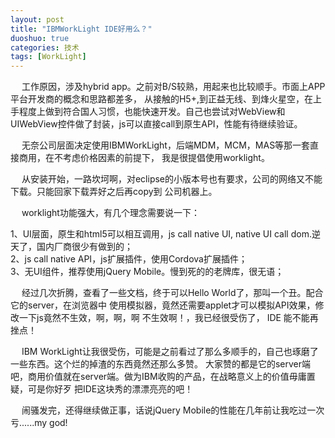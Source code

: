 ```yaml
---
layout: post
title: "IBMWorkLight IDE好用么？"
duoshuo: true
categories: 技术
tags: [WorkLight] 
---
```


&emsp;
工作原因，涉及hybrid app。之前对B/S较熟，用起来也比较顺手。市面上APP平台开发商的概念和思路都差多，
从接触的H5+,到正益无线、到烽火星空，在上手程度上做到符合国人习惯，也能快速开发。自己也尝试对WebView和
UIWebView控件做了封装，js可以直接call到原生API，性能有待继续验证。  

&emsp;
无奈公司层面决定使用IBMWorkLight，后端MDM，MCM，MAS等那一套直接商用，在不考虑价格因素的前提下，
我是很提倡使用worklight。

<!-- more -->

&emsp;
从安装开始，一路坎坷啊，对eclipse的小版本号也有要求，公司的网络又不能下载。只能回家下载弄好之后再copy到
公司机器上。  

&emsp;
worklight功能强大，有几个理念需要说一下：  

1、UI层面，原生和html5可以相互调用，js call native UI, native UI call dom.逆天了，国内厂商很少有做到的；  
2、js call native API，js扩展插件，使用Cordova扩展插件；  
3、无UI组件，推荐使用jQuery Mobile。慢到死的的老牌库，很无语；  

&emsp;
经过几次折腾，查看了一些文档，终于可以Hello World了，那叫一个丑。配合它的server，在浏览器中
使用模拟器，竟然还需要applet才可以模拟API效果，修改一下js竟然不生效，啊，啊，啊 不生效啊！，我已经很受伤了，
IDE 能不能再挫点！  

&emsp;
IBM WorkLight让我很受伤，可能是之前看过了那么多顺手的，自己也琢磨了一些东西。这个烂的掉渣的东西竟然还那么多赞。
大家赞的都是它的server端吧，商用价值就在server端。做为IBM收购的产品，在战略意义上的价值毋庸置疑，可是你好歹
把IDE这块秀的漂漂亮亮的吧！  

&emsp;
闹骚发完，还得继续做正事，话说jQuery Mobile的性能在几年前让我吃过一次亏......my god!







